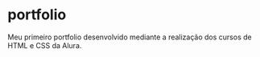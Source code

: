 # portfolio
Meu primeiro portfolio desenvolvido mediante a realização dos cursos de HTML  e CSS da Alura.
